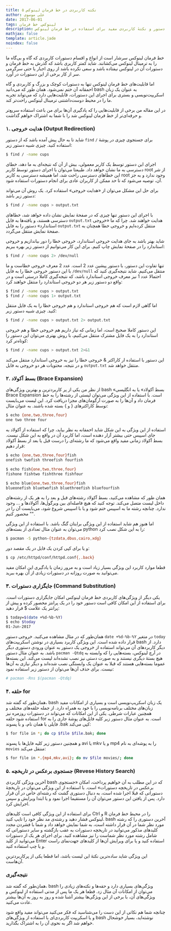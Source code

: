 ```yaml
---
title: ۵ نکته کاربردی در خط فرمان لینوکس
author: علی موسوی
date: 2017-06-01
tags: لینوکس, خط فرمان
description: معرفی چند دستور و نکتهٔ کاربردی مفید برای استفاده در خط فرمان لینوکس
mathjax: false
template: article.jade
noindex: false
---
```


خط فرمان لینوکس سرشار است از انواع و اقسام دستورات کاربردی که گاه و بی‌گاه ما
را به ترمینال لینوکس می‌کشانند. شاید کمتر کاربری باشد که گذرش به خط فرمان و
دستورات آن در لینوکس نیفتاده باشد و سعی نکرده باشد از روی اجبار یا حتی
سرگرمی سر از کار برخی از این دستورات در آورد.

اما قابلیت‌های خط فرمان لینوکس تنها به دستورات کوچک و بزرگ و کاربردی و گاه
احمقانه آن ختم نمی‌شود. همان طور که می‌دانید bash به عنوان یک زبان
اسکریپت‌نویسی و بستری برای اجرای این دستورات، قابلیت‌هایی دارد که می‌تواند
تجربه ما را در محیط دوست‌داشتنی ترمینال لینوکس راحت‌تر کند.

در این مقاله من برخی از قابلیت‌هایی را که یادگیری آن‌ها برای من باعث استفاده
سریع‌تر و حرفه‌ای‌تر از خط فرمان لینوکس شد را با شما به اشتراک خواهم گذاشت.

<span class="more"></span>

### ۱. هدایت خروجی (Output Redirection) ###

شاید تا به حال پیش آمده باشد که از دستور `find` برای جستجوی چیزی در پوشهٔ `/`
استفاده کنید. چیزی شبیه دستور زیر:

```bash
$ find / -name cups
```

اجرای این دستور توسط یک کاربر معمولی، بیش از آن که نتیجه‌ای به ما دهد، خطای
دسترسی به ما نشان خواهد داد. طبیعتا می‌توان با اجرای دستور توسط کاربر root
از شر این خطاهای دسترسی راحت شد، اما همیشه دسترسی به کاربر root وجود ندارد و
به جز آن، توصیه می‌شود که تا حد ممکن از کاربران عادی برای انجام دستورات
استفاده شود.

برای حل این مشکل می‌توان از «هدایت خروجی» استفاده کرد. یک روش آن می‌تواند دستور
 زیر باشد:

```bash
$ find / -name cups > output.txt
```

با اجرای این دستور تنها چیزی که در صفحهٔ نمایش نشان داده خواهد شد، خطاهای
دسترسی هستند، و یافته‌ها به فایل `output.txt` هدایت خواهند شد. چرا که ما
«خروجی استاندارد» دستور را به فایل `output.txt` منتقل کرده‌ایم و خروجی خطا
همچنان به صفحهٔ نمایش منتقل می‌گردد.

شاید بهتر باشد به جای هدایت خروجی استاندارد، خروجی خطا را دور بیاندازیم و
خروجی استاندارد را در صفحهٔ نمایش چاپ کنیم. برای این کار می‌توانیم از دستور زیر
بهره ببریم:

```bash
$ find / -name cups 2> /dev/null
```

تنها تفاوت این دستور، با دستور پیشین عدد 2 است. عدد 2 معرف خروجی خطاست و ما با
این دستور خروجی خطا را به فایل ‭`/dev/null`‬ منتقل می‌کنیم. شاید نتیجه‌گیری
کنید که احتمالا عدد 1 نیز معرف خروجی استاندارد باشد، که نتیجه‌گیری کاملا درستی
است و در واقع دو دستور زیر هر دو خروجی استاندارد را منتقل خواهند کرد:
```bash
$ find / -name cups > output.txt
$ find / -name cups 1> output.txt
```

اما گاهی لازم است که هم خروجی استاندارد و هم خروجی خطا را به یک فایل منتقل
کنید. چیزی شبیه دستور زیر:
```bash
$ find / -name cups > output.txt 2> output.txt
```

این دستور کاملا صحبح است، اما زمانی که نیاز داریم هم خروجی خطا و هم خروجی
استاندارد را به یک فایل مشترک منتقل می‌کنیم، با روش بهتری می‌توان این دستور
را کوتاه‌تر کرد:

```bash
$ find / -name cups > output.txt 2>&1
```

این دستور با استفاده ار کاراکتر & خروجی خطا را نیز به خروجی استاندارد منتقل
می‌کند و در نتیجه، محتویات هر دو خروجی به فایل `output.txt` منتقل خواهد شد.


### ۲. بسط آکولاد (Brace Expansion) ###
از نظر من یکی از پر کاربردترین و بهترین ویژگی‌های bash «بسط آکولاد» یا به
انگلیسی Brace Expansion است. با استفاده از این ویژگی می‌توان لیستی از
رشته‌ها را به خط فرمان داد و آن‌ها را به صورت آرگومان‌های مجزا دریافت کرد. این
لیست می‌بایست توسط کاراکترهای { و } بسته شده باشند. به عنوان مثال:
```bash
$ echo {one,two,three,four}
one two three four
```
استفاده از این ویژگی به این شکل شاید احمقانه به نظر بیاید، چرا که استفاده از
آکولاد به جای اسپیس حتی بیشتر آزار دهنده است، اما کاربرد آن در واقع به این
شکل نیست. بسط آکولاد زمانی مفید واقع می‌شود که ما رشته‌ای را درست قبل یا بعد
از بسط آکولاد قرار دهیم:

```bash
$ echo {one,two,three,four}fish
onefish twofish threefish fourfish

$ echo fish{one,two,three,four}
fishone fishtwo fishthree fishfour

$ echo blue{one,two,three,four}fish
blueonefish bluetwofish bluethreefish bluefourfish
```
همان طور که مشاهده می‌کنید، بسط آکولاد رشته‌های قبل و بعد را به هر یک از
رشته‌های داخل لیست متصل می‌کند. توجه کنید که هیچ فاصله‌ای بین ویرگول‌ها،
آکولادها و ... وجود ندارد. چنانچه رشته ما به اسپیس ختم شود و یا با اسپیس
شروع شود، می‌بایست آن را در "" محصور کنیم.

اما هنوز هم شاید استفاده از این ویژگی برایتان گنگ باشد. با استفاده از این
ویژگی می‌توان به عنوان مثال تعدادی از بسته‌های python را به این شکل نصب کرد:

```bash
$ pacman -S python-{tzdata,dbus,cairo,xdg}
```

و یا برای کپی کردن یک فایل در یک مقصد دور:

```bash
$ cp /etc/httpd/conf/httpd.conf{,.back}
```

قطعا موارد کاربرد این ویژگی بسیار زیاد است و به مرور زمان با یادگیری این
امکان مفید می‌توانید به صورت روزانه در دستورات زیادی از آن بهره ببرید.

### ۳. جایگزاری دستورات (Command Substitution) ###

یکی دیگر از ویژگی‌های کاربردی خط فرمان لینوکس امکان جایگزاری دستورات است.
برای استفاده از این امکان کافی است دستور خود را در یک پرانتز محصور کرده و پیش
از پرانتر یک علامت $ قرار دهید:

```bash
$ today=$(date +%d-%b-%Y)
$ echo $today
01-Jun-2017
```
همان‌طور که در مثال مشاهده می‌کنید. خروجی دستور `date +%d-%b-%Y` در متغیر
`today` قرار داده شده است.
این ویژگی کاربرد بسیاری در نوشتن اسکریپت‌های bash دارد. از دیگر کاربردهای آن
می‌تواند استفاده از خروجی یک دستور به عنوان ورودی دستوری دیگر باشد. به عنوان
مثال دستور `pacman -Qtdq` در آرچ لینوکس، بسته‌هایی را که وابسته به هیچ
بستهٔ دیگری نیستند و به صورت دستی نیز نصب نشده‌اند لیست می‌کند. این بسته‌ها
عموما بسته‌هایی هستند که قبلا به عنوان یک وابستگی نصب شده‌اند و دیگر نیازی
به آن‌ها نیست. برای حذف آن‌ها می‌توان از دستور زیر استفاده نمود:

```bash
# pacman -Rns $(pacman -Qtdq)
```
### ۴. حلقه for ###
همان‌طور که گفته شد، bash یک زبان اسکریپ‌نویسی است و بسیاری از امکانات مفید
زبان‌های مختلف برنامه‌نویسی را با خود به همراه دارد. از جمله حلقه‌های مختلف و
همچنین عبارات شرطی. یکی از این امکانات که می‌تواند در دستورات روزمره نیز
استفاده شود حلقه for است. به عنوان مثال دستور زیر کلیه فایل‌های پوشهٔ جاری
را به فایلی با همان نام، و با پسوند ‭.bak‬ کپی می‌کند:

```bash
$ for file in *; do cp $file $file.bak; done
```

و همچنین دستور زیر کلیه فایل‌ها با پسوند avi یا mkv و یا mp4 را به پوشه‌ای
به نام `movies` منتقل می‌کند:

```bash
$ for file in *.{mp4,mkv,avi}; do mv $file movies/; done
```

### ۵. جستجوی برعکس در تاریخچه (Revese History Search) ###
آخرین ویژگی کاربردی bash که در این مطلب به آن خواهیم پرداخت، امکان «جستجوی
 برعکس در تاریخچه دستورات» است. با استفاده از این ویژگی می‌توان در تاریخچهٔ
 دستوراتی که قبلا اجرا شده است، به دنبال دستوری گشت که رشته‌ای خاص در آن قرار
 دارد. پس از یافتن این دستور می‌توان آن را مستقیما اجرا نمود و یا ابتدا
 ویرایش و سپس اجرایش کرد.

 برای استفاده از این ویژگی کافی است کلیدهای Ctrl و R را در محیط خط فرمان
 لینوکس فشار دهید و رشته‌ی مد نظر خود را تایپ کنید. bash آخرین دستوری را که
 رشته مورد نظر شما در آن قرار داشته است، به شما نمایش خواهد داد و شما با
 فشردن مجدد کلیدهای مذکور می‌توانید در تاریخچه دستورات به عقب بازگشته و
 سایر دستوراتی که شامل رشته مورد نظر شماست را نیز مشاهده کنید. برای اجرای
 هر یک از دستورات می‌توانید از کلید Enter استفاده کنید و یا برای ویرایش
 آن‌ها از کلیدهای جهت‌نمای راست و یا چپ استفاده کنید.

این ویژگی شاید ساده‌ترین نکتهٔ این لیست باشد، اما قطعا یکی از پرکاربردترین‌ِ
آن‌هاست.


### نتیجه‌گیری ###
همان‌طور که گفته شد، bash ویژگی‌های بسیاری دارد و حقه‌ها و نکته‌های زیادی را
می‌توان از امکانات آن مثال زد. قطعا هر یک ما پس از مدتی استفاده از لینوکس
و ویژگی‌های آن، با برخی از این ویژگی‌ها بیشتر آشنا شده و روز به روز به آن‌ها
بیشتر عادت می‌کنید.

چنانچه شما هم نکاتی از این دست را می‌شناسید که فکر می‌کنید می‌تواند مفید واقع
شود و یا اسکریپت کاربردی‌ای با استفاده از ویژگی‌های bash نوشته‌اید، بسیار
خوشحال خواهم شد اگر به نحوی آن را به اشتراک بگذارید.
